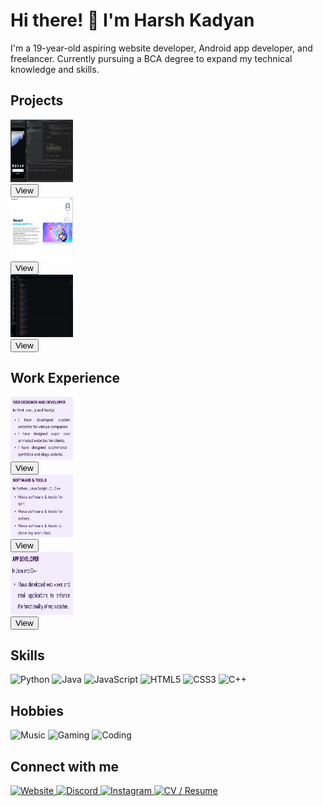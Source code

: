 <!DOCTYPE html>
<html>
<head>
  <meta charset="UTF-8">
  <link rel="stylesheet" type="text/css" href="styles.css">
</head>
<body>
  <h1 class="profile-title">Hi there! 👋 I'm Harsh Kadyan</h1>
  <p>I'm a 19-year-old aspiring website developer, Android app developer, and freelancer. Currently pursuing a BCA degree to expand my technical knowledge and skills.</p>

  <h2>Projects</h2>
  <div class="project-image">
    <a href="project2-url">
      <img src="img/work2.jpg" width="100" height="100">
      <br>
      <button class="view-button">View</button>
    </a>
  </div>
  <div class="project-image">
    <a href="img/work1.jpg">
      <img src="img/work1.jpg" width="100" height="100">
      <br>
      <button class="view-button">View</button>
    </a>
  </div>
  <div class="project-image">
    <a href="project2-url">
      <img src="img/work3.jpg" width="100" height="100">
      <br>
      <button class="view-button">View</button>
    </a>
  </div>

  <h2>Work Experience</h2>
  <div class="experience-image">
    <a href="img/work22.png">
      <img src="img/work22.png" width="100" height="100">
      <br>
      <button class="view-button">View</button>
    </a>
  </div>
  <div class="experience-image">
    <a href="img/work11">
      <img src="img/work11.png" width="100" height="100">
      <br>
      <button class="view-button">View</button>
    </a>
  </div>
  <div class="experience-image">
    <a href="img/work33.png">
      <img src="img/work33.png" width="100" height="100">
      <br>
      <button class="view-button">View</button>
    </a>
  </div>

  <h2>Skills</h2>
  <div class="skills-hobbies">
    <img src="https://img.shields.io/badge/-Python-black?style=flat&logo=python" alt="Python" class="skill-badge">
    <img src="https://img.shields.io/badge/-Java-black?style=flat&logo=java" alt="Java" class="skill-badge">
    <img src="https://img.shields.io/badge/-JavaScript-black?style=flat&logo=javascript" alt="JavaScript" class="skill-badge">
    <img src="https://img.shields.io/badge/-HTML5-E34F26?style=flat&logo=html5&logoColor=white" alt="HTML5" class="skill-badge">
    <img src="https://img.shields.io/badge/-CSS3-1572B6?style=flat&logo=css3" alt="CSS3" class="skill-badge">
    <img src="https://img.shields.io/badge/-C++-00599C?style=flat&logo=c" alt="C++" class="skill-badge">
  </div>

  <h2>Hobbies</h2>
  <div class="skills-hobbies">
    <img src="https://img.shields.io/badge/-Music-black?style=flat&logo=spotify" alt="Music" class="hobby-badge">
    <img src="https://img.shields.io/badge/-Gaming-black?style=flat&logo=nintendo-switch" alt="Gaming" class="hobby-badge">
    <img src="https://img.shields.io/badge/-Coding-black?style=flat&logo=visual-studio-code" alt="Coding" class="hobby-badge">
  </div>

  <h2>Connect with me</h2>
  <a href="http://harshtech.me/">
    <img src="https://img.shields.io/badge/-Website-47CCCC?style=flat&logo=Google-Chrome&logoColor=white" alt="Website">
  </a>
  <a href="https://discord.com/users/271140080188522497">
    <img src="https://img.shields.io/badge/-Discord-7289DA?style=flat&logo=discord&logoColor=white" alt="Discord">
  </a>
  <a href="https://www.instagram.com/ig.harsh_07/">
    <img src="https://img.shields.io/badge/-Instagram-E4405F?style=flat&logo=instagram&logoColor=white" alt="Instagram">
  </a>
  <a href="https://harshtech.me/cv.html">
    <img src="https://img.shields.io/badge/-CV-0A66C2?style=flat&logo=cv&logoColor=white" alt="CV / Resume">
  </a>

</body>
</html>
